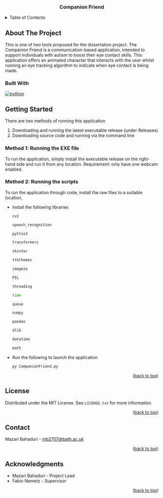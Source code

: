 <!-- Improved compatibility of back to top link: See: https://github.com/othneildrew/Best-README-Template/pull/73 -->
<a id="readme-top"></a>
<!--
*** Thanks for checking out the Best-README-Template. If you have a suggestion
*** that would make this better, please fork the repo and create a pull request
*** or simply open an issue with the tag "enhancement".
*** Don't forget to give the project a star!
*** Thanks again! Now go create something AMAZING! :D
-->



<!-- PROJECT SHIELDS -->
<!--
*** I'm using markdown "reference style" links for readability.
*** Reference links are enclosed in brackets [ ] instead of parentheses ( ).
*** See the bottom of this document for the declaration of the reference variables
*** for contributors-url, forks-url, etc. This is an optional, concise syntax you may use.
*** https://www.markdownguide.org/basic-syntax/#reference-style-links
-->



<!-- PROJECT LOGO -->
<br />
<div align="center">
  <a href="https://github.com/github_username/repo_name">
  </a>

<h3 align="center">Companion Friend</h3>
</div>



<!-- TABLE OF CONTENTS -->
<details>
  <summary>Table of Contents</summary>
  <ol>
    <li>
      <a href="#about-the-project">About The Project</a>
      <ul>
        <li><a href="#built-with">Built With</a></li>
      </ul>
    </li>
    <li>
      <a href="#getting-started">Getting Started</a>
      <ul>
        <li><a href="#Method 1: Running the EXE file">Method 1 - EXE file</a></li>
        <li><a href="#### Method 2: Running the scripts">Method 2: Running the scripts</a></li>
      </ul>
    </li>
    <li><a href="#license">License</a></li>
    <li><a href="#contact">Contact</a></li>
  </ol>
</details>



<!-- ABOUT THE PROJECT -->
## About The Project
This is one of two tools proposed for the dissertation project. The Companion Friend is a communication-based application, intended to support individuals with autism to boost their eye contact skills. This application offers an animated character that interacts with the user whilst running an eye tracking algorithm to indicate when eye contact is being made.




### Built With

[![python](https://img.shields.io/badge/Python-3.9-3776AB.svg?style=flat&logo=python&logoColor=white)](https://www.python.org)

<!-- GETTING STARTED -->
## Getting Started

There are two methods of running this application

 1. Downloading and running the latest executable release (under Releases)
 2. Downloading source code and running via the command line
 
### Method 1: Running the EXE file
To run the application, simply install the executable release on the right-hand side and run it from any location.
Requirement: only have one webcam enabled.

### Method 2: Running the scripts
To run the application through code, install the raw files to a suitable location,
* Install the following libraries
  ```sh
  cv2
  ```
  ```sh
  speech_recognition
  ```
  ```sh
  pyttsx3
  ```
  ```sh
  transformers
  ```
  ```sh
  tkinter
  ```
  ```sh
  ttkthemes
  ```
  ```sh
  imageio
  ```
  ```sh
  PIL
  ```
  ```sh
  threading
  ```
  ```sh
  time
  ```
  ```sh
  queue
  ```
  ```sh
  numpy
  ```
  ```sh
  pandas
  ```
  ```sh
  dlib
  ```
  ```sh
  datetime
  ```
  ```sh
  math
  ```

* Run the following to launch the application
  ```sh
  py CompanionFriend.py
  ```
  <p align="right">(<a href="#readme-top">back to top</a>)</p>

<!-- LICENSE -->
## License

Distributed under the MIT License. See `LICENSE.txt` for more information.

<p align="right">(<a href="#readme-top">back to top</a>)</p>



<!-- CONTACT -->
## Contact

Mazari Bahaduri - mb2707@bath.ac.uk

<p align="right">(<a href="#readme-top">back to top</a>)</p>



<!-- ACKNOWLEDGMENTS -->
## Acknowledgments

* Mazari Bahaduri - Project Lead
* Fabio Nemetz - Supervisor

<p align="right">(<a href="#readme-top">back to top</a>)</p>



